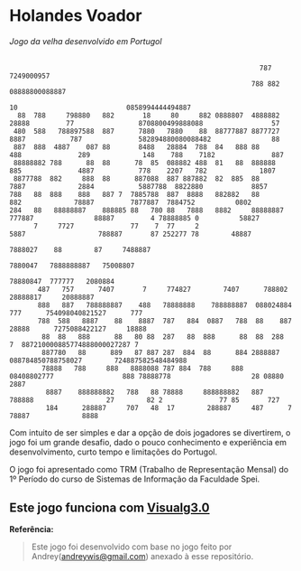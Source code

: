 # Holandes Voador 
###### Jogo da velha desenvolvido em Portugol
```
                                                              787                                        7249000957                      
                                                            788 882                                    08888800088887                    
                                                                         10                           0858994444494887                   
  88  788     798880   882       18     80     882 0888807  4888882   28888         77                8708800499888088                 57
 480  588   788897588  887      7880   7880    88  88777887 8877727  8887           787              582894880080088482               88 
 887  888  4887    087 88       8488   28884  788  84   888 88      488              289             148    788    7182              887 
 88888882 788      88  88      78  85  088882 488  81   88  888888   885              4887           778    2207   782             1807  
 8877788  882     888  88      887088  887 887882  82  885  88        7887             2884           5887788  8822880            8857   
788   88  888    888   887 7  7885788  887  8888   882882   88          882             78887         7877887  7884752          0802     
284   88   88888887    888885 88   780 88   7888   8882     88888887 777887               88887         4 78888885 0          58827      
      7     7727              77    7  77     2                      5887                  788887       87 252277 78        48887        
                                                                                             7888027    88        87     7488887         
                                                                                               7880047   7888888887   75008807           
                                                                                                 78880847  777777   2080884              
       487   757      7407       7     774827        7407      788802                               28888817     20888887                
       888   887   788888887    488   78888888    788888887  088024884                        777      754098040821527      777          
       788  588   8887    88    8887  787   884  0887   788  88    887                       28888      7275088422127     18888          
        88  88   888      88   80 88  287   88  888      88  88  288                          7  887210000885774888000027287 7           
        887780   88      889   87 887 287  884  88      884 2888887                     088784850788758027        724887582548484988     
        78888   788     888   8888088 787 884  788     888  08408802777                 888 78888778                    28 08880 2887    
         8887    888888882   788   88 78888     888888882   887  788888                  27        82 2              77 85       727     
         184      288887     707   48  17        288887     487      7                             78887             8888                        
```  

Com intuito de ser simples e dar a opção de dois jogadores se divertirem, o jogo foi um grande desafio, dado o pouco conhecimento e experiência em desenvolvimento, curto tempo e limitações do Portugol.

O jogo foi apresentado como TRM (Trabalho de Representação Mensal) do 1º Período do curso de Sistemas de Informação da Faculdade Spei.

## Este jogo funciona com [Visualg3.0](http://visualg3.com.br/)

**Referência:**
> Este jogo foi desenvolvido com base no jogo feito por Andrey(andreywis@gmail.com) anexado à esse repositório.
